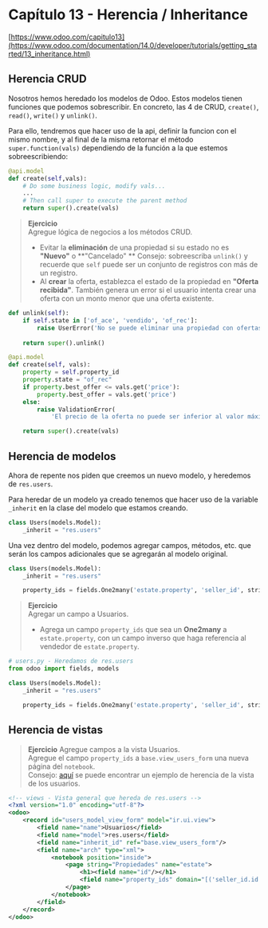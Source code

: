 # Capítulo 13 - Herencia / Inheritance

[https://www.odoo.com/capitulo13](https://www.odoo.com/documentation/14.0/developer/tutorials/getting_started/13_inheritance.html)

## Herencia CRUD

Nosotros hemos heredado los modelos de Odoo. Estos modelos tienen funciones que podemos sobrescribir. En concreto, las 4 de CRUD, `create()`, `read()`, `write()` y `unlink()`.

Para ello, tendremos que hacer uso de la api, definir la funcion con el mismo nombre, y al final de la misma retornar el método `super.function(vals)` dependiendo de la función a la que estemos sobreescribiendo:

```python
@api.model
def create(self,vals):
    # Do some business logic, modify vals...
    ...
    # Then call super to execute the parent method
    return super().create(vals)
```

>**Ejercicio**  
>Agregue lógica de negocios a los métodos CRUD.  
>* Evitar la **eliminación** de una propiedad si su estado no es **"Nuevo"** o **"Cancelado" ** 
>Consejo: sobreescriba `unlink()` y recuerde que `self` puede ser un conjunto de registros con más de un registro.  
>* Al **crear** la oferta, establezca el estado de la propiedad en **"Oferta recibida"**. También genera un error si el usuario intenta crear una oferta con un monto menor que una oferta existente.  
<!-- tabs:start -->
<!-- tab:estate_property.py -->
```python
def unlink(self):
    if self.state in ['of_ace', 'vendido', 'of_rec']:
        raise UserError('No se puede eliminar una propiedad con ofertas o vendida')
    
    return super().unlink()
```

<!-- tab:estate_property_offer.py -->
```python
@api.model
def create(self, vals):
    property = self.property_id
    property.state = "of_rec"
    if property.best_offer <= vals.get('price'):
        property.best_offer = vals.get('price')
    else:
        raise ValidationError(
            'El precio de la oferta no puede ser inferior al valor máximo de las ofertas existentes')

    return super().create(vals)
```
<!-- tabs:end -->

## Herencia de modelos
Ahora de repente nos piden que creemos un nuevo modelo, y heredemos de `res.users`.

Para heredar de un modelo ya creado tenemos que hacer uso de la variable `_inherit` en la clase del modelo que estamos creando.

```python
class Users(models.Model):
    _inherit = "res.users"
```
Una vez dentro del modelo, podemos agregar campos, métodos, etc. que serán los campos adicionales que se agregarán al modelo original.

```python
class Users(models.Model):
    _inherit = "res.users"

    property_ids = fields.One2many('estate.property', 'seller_id', string="Propiedades")
```

>**Ejercicio**  
> Agregar un campo a Usuarios.
> * Agrega un campo ``property_ids`` que sea un **One2many** a ``estate.property``, con un campo inverso que haga referencia al vendedor de ``estate.property``.
```python
# users.py - Heredamos de res.users
from odoo import fields, models

class Users(models.Model):
    _inherit = "res.users"

    property_ids = fields.One2many('estate.property', 'seller_id', string="Propiedades")
```

## Herencia de vistas
>**Ejercicio**
>Agregue campos a la vista Usuarios.  
>Agregue el campo `property_ids` a `base.view_users_form` una nueva página del `notebook`.  
>Consejo: [aquí](https://github.com/odoo/odoo/blob/691d1f087040f1ec7066e485d19ce3662dfc6501/addons/gamification/views/res_users_views.xml) se puede encontrar un ejemplo de herencia de la vista de los usuarios.  


```xml
<!-- views - Vista general que hereda de res.users -->
<?xml version="1.0" encoding="utf-8"?>
<odoo>
    <record id="users_model_view_form" model="ir.ui.view">
        <field name="name">Usuarios</field>
        <field name="model">res.users</field>
        <field name="inherit_id" ref="base.view_users_form"/>
        <field name="arch" type="xml">
            <notebook position="inside">
                <page string="Propiedades" name="estate">
                    <h1><field name="id"/></h1>
                    <field name="property_ids" domain="[('seller_id.id', '=', id)]"/>
                </page>
            </notebook>
        </field>
    </record>
</odoo>
```